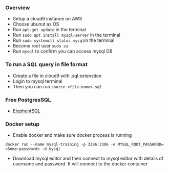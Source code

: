 ### Overview

- Setup a cloud9 instance on AWS 
- Choose ubunut as OS
- Run `apt-get update` in the terminal
- Run `sudo apt install mysql-server` in the terminal
- Run `sudo systemctl status mysql`in the terminal
- Become root user `sudo su` 
- Run `mysql` to confirm you can access mysql DB

### To run a SQL query in file format 
- Create a file in cloud9 with .sql extenstion
- Login to mysql terminal
- Then you can run `source <file-name>.sql`

### Free PostgresSQL 

- [ElephentSQL](https://www.elephantsql.com/)

### Docker setup 

- Enable docker and make sure docker process is running 

```
docker run --name mysql-training -p 3306:3306 -e MYSQL_ROOT_PASSWORD=<Some-password> -d mysql
```

- Download mysql editor and then connect to mysql editor with details of username and password. It will connect to the docker container 

